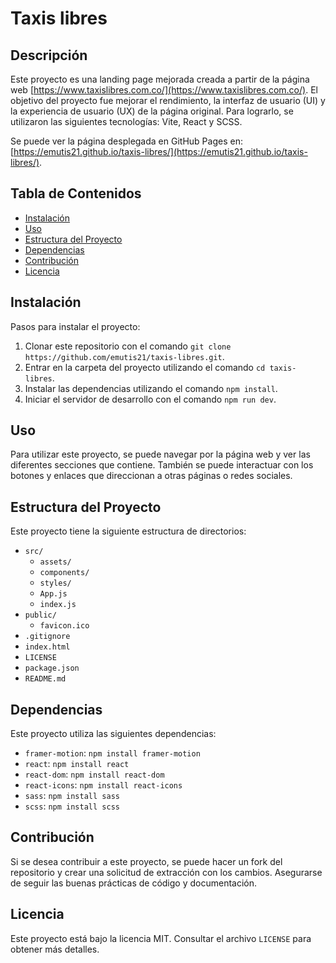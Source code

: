 # Taxis libres

## Descripción
Este proyecto es una landing page mejorada creada a partir de la página web [https://www.taxislibres.com.co/](https://www.taxislibres.com.co/). El objetivo del proyecto fue mejorar el rendimiento, la interfaz de usuario (UI) y la experiencia de usuario (UX) de la página original. Para lograrlo, se utilizaron las siguientes tecnologías: Vite, React y SCSS.

Se puede ver la página desplegada en GitHub Pages en: [https://emutis21.github.io/taxis-libres/](https://emutis21.github.io/taxis-libres/).

## Tabla de Contenidos
- [Instalación](#instalación)
- [Uso](#uso)
- [Estructura del Proyecto](#estructura-del-proyecto)
- [Dependencias](#dependencias)
- [Contribución](#contribución)
- [Licencia](#licencia)

## Instalación
Pasos para instalar el proyecto:
1. Clonar este repositorio con el comando `git clone https://github.com/emutis21/taxis-libres.git`.
2. Entrar en la carpeta del proyecto utilizando el comando `cd taxis-libres`.
3. Instalar las dependencias utilizando el comando `npm install`.
4. Iniciar el servidor de desarrollo con el comando `npm run dev`.

## Uso
Para utilizar este proyecto, se puede navegar por la página web y ver las diferentes secciones que contiene. También se puede interactuar con los botones y enlaces que direccionan a otras páginas o redes sociales.

## Estructura del Proyecto
Este proyecto tiene la siguiente estructura de directorios:
- `src/`
  - `assets/`
  - `components/`
  - `styles/`
  - `App.js`
  - `index.js`
- `public/`
  - `favicon.ico`
- `.gitignore`
- `index.html`
- `LICENSE`
- `package.json`
- `README.md`

## Dependencias
Este proyecto utiliza las siguientes dependencias:
- `framer-motion`: `npm install framer-motion`
- `react`: `npm install react`
- `react-dom`: `npm install react-dom`
- `react-icons`: `npm install react-icons`
- `sass`: `npm install sass`
- `scss`: `npm install scss`

## Contribución
Si se desea contribuir a este proyecto, se puede hacer un fork del repositorio y crear una solicitud de extracción con los cambios. Asegurarse de seguir las buenas prácticas de código y documentación.

## Licencia
Este proyecto está bajo la licencia MIT. Consultar el archivo `LICENSE` para obtener más detalles.
